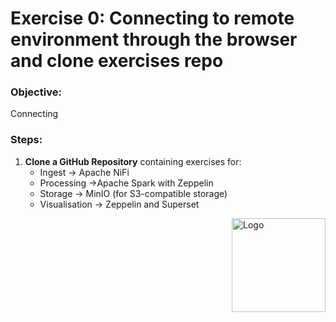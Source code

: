 # Exercise 0: Connecting to remote environment through the browser and clone exercises repo

### Objective:
Connecting

### Steps:
1. **Clone a GitHub Repository** containing exercises for:
    - Ingest -> Apache NiFi
    - Processing ->Apache Spark with Zeppelin
    - Storage -> MinIO (for S3-compatible storage)
    - Visualisation -> Zeppelin and Superset


<img src="/img/simbol_esolutions.png" alt="Logo" style="float: right; width: 150px;"/>
